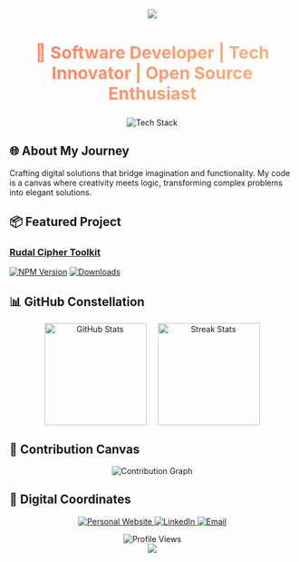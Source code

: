 <div align="center">
  <img src="https://capsule-render.vercel.app/api?type=waving&color=gradient&height=200&section=header&text=Rudal%20Kunwar&fontSize=70&fontAlignY=40&animation=fadeIn"/>
</div>

<h2 align="center" style="background: linear-gradient(to right, #ff7e5f, #feb47b); -webkit-background-clip: text; -webkit-text-fill-color: transparent; font-size: 30px;">
  🚀 Software Developer | Tech Innovator | Open Source Enthusiast
</h2>

<div align="center" style="margin: 20px 0;">
  <img src="https://skillicons.dev/icons?i=python,react,nodejs,mongodb,tailwind,express,laravel,firebase,mysql,nextjs&perline=5" alt="Tech Stack"/>
</div>

## 🌐 About My Journey

Crafting digital solutions that bridge imagination and functionality. My code is a canvas where creativity meets logic, transforming complex problems into elegant solutions.

## 📦 Featured Project

### [Rudal Cipher Toolkit](https://www.npmjs.com/package/rudal-cipher-toolkit)
[![NPM Version](https://img.shields.io/npm/v/rudal-cipher-toolkit?style=flat-square&logo=npm&logoColor=white&color=CB3837)](https://www.npmjs.com/package/rudal-cipher-toolkit)
[![Downloads](https://img.shields.io/npm/dm/rudal-cipher-toolkit?style=flat-square&logo=npm&logoColor=white&color=blue)](https://www.npmjs.com/package/rudal-cipher-toolkit)

## 📊 GitHub Constellation

<div align="center" style="display: flex; justify-content: center; gap: 20px;">
  <picture>
    <source 
      srcset="https://github-readme-stats.vercel.app/api?username=rudalkunwar&show_icons=true&theme=radical&bg_color=0D1117&hide_border=true"
      media="(prefers-color-scheme: dark)"
    />
    <source
      srcset="https://github-readme-stats.vercel.app/api?username=rudalkunwar&show_icons=true&theme=default&hide_border=true"
      media="(prefers-color-scheme: light)"
    />
    <img height="180em" src="https://github-readme-stats.vercel.app/api?username=rudalkunwar&show_icons=true&hide_border=true" alt="GitHub Stats"/>
  </picture>

  <picture>
    <source 
      srcset="https://github-readme-streak-stats.herokuapp.com/?user=rudalkunwar&theme=radical&background=0D1117&hide_border=true"
      media="(prefers-color-scheme: dark)"
    />
    <source
      srcset="https://github-readme-streak-stats.herokuapp.com/?user=rudalkunwar&theme=default&hide_border=true"
      media="(prefers-color-scheme: light)"
    />
    <img height="180em" src="https://github-readme-streak-stats.herokuapp.com/?user=rudalkunwar&hide_border=true" alt="Streak Stats"/>
  </picture>
</div>

## 🌈 Contribution Canvas

<p align="center">
  <img src="https://github-readme-activity-graph.vercel.app/graph?username=rudalkunwar&bg_color=1F222E&color=F8D866&line=F85D7F&point=FFFFFF&hide_border=true" alt="Contribution Graph"/>
</p>

## 🤝 Digital Coordinates

<p align="center">
  <a href="https://www.rudalkunwar.com.np/" target="_blank">
    <img alt="Personal Website" src="https://img.shields.io/badge/Portfolio-000000?style=for-the-badge&logo=About.me&logoColor=white"/>
  </a>
  <a href="https://np.linkedin.com/in/rudal-kunwar-4561bb260" target="_blank">
    <img alt="LinkedIn" src="https://img.shields.io/badge/LinkedIn-0077B5?style=for-the-badge&logo=linkedin&logoColor=white"/>
  </a>
  <a href="mailto:ruzalkunwar@gmail.com">
    <img alt="Email" src="https://img.shields.io/badge/Gmail-D14836?style=for-the-badge&logo=gmail&logoColor=white"/>
  </a>
</p>

<div align="center">
  <img src="https://komarev.com/ghpvc/?username=rudalkunwar&color=blueviolet&style=flat-square" alt="Profile Views"/>
</div>

<div align="center">
  <img src="https://capsule-render.vercel.app/api?type=waving&color=timeGradient&height=100&section=footer"/>
</div>
